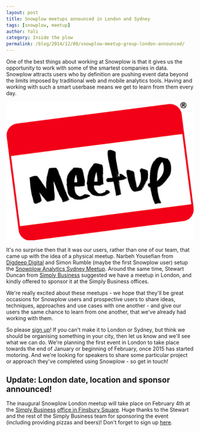 ```yaml
---
layout: post
title: Snowplow meetups announced in London and Sydney
tags: [snowplow, meetup]
author: Yali
category: Inside the plow
permalink: /blog/2014/12/08/snowplow-meetup-group-london-announced/
---
```


One of the best things about working at Snowplow is that it gives us the opportunity to work with some of the smartest companies in data. Snowplow attracts users who by definition are pushing event data beyond the limits imposed by traditional web and mobile analytics tools. Having and working with such a smart userbase means we get to learn from them every day.

![meetup][meetup-logo]

<!--more-->

It's no surprise then that it was our users, rather than one of our team, that came up with the idea of a physical meetup. Narbeh Yousefian from [Digdeep Digital][digdeep] and Simon Rumble (maybe the first Snowplow user) setup the [Snowplow Analytics Sydney Meetup][sydney-meetup]. Around the same time, Stewart Duncan from [Simply Business][simply-business] suggested we have a meetup in London, and kindly offered to sponsor it at the Simply Business offices.

We're really excited about these meetups - we hope that they'll be great occasions for Snowplow users and prospective users to share ideas, techniques, approaches and use cases with one another - and give our users the same chance to learn from one another, that we've already had working with them.

So please [sign up][london-meetup]! If you can't make it to London or Sydney, but think we should be organising something in your city, then let us know and we'll see what we can do. We're planning the first event in London to take place towards the end of January or beginning of February, once 2015 has started motoring. And we're looking for speakers to share some particular project or approach they've completed using Snowplow - so get in touch!

## Update: London date, location and sponsor announced!

The inaugural Snowplow London meetup will take place on February 4th at the [Simply Business](http://www.simplybusiness.co.uk/) [office in Finsbury Square](https://www.google.co.uk/maps/place/Simply+Business/@51.520413,-0.087337,17z/data=!3m1!4b1!4m2!3m1!1s0x48761caeaf8f638d:0x70f23f24baccffdc). Huge thanks to the Stewart and the rest of the Simply Business team for sponsoring the event (including providing pizzas and beers)! Don't forget to sign up [here][london-meetup].

[meetup-logo]: /assets/img/blog/2014/12/large_meetup_logo.png
[sydney-meetup]: http://www.meetup.com/Snowplow-Analytics-Sydney/
[london-meetup]: http://www.meetup.com/Snowplow-Analytics-London/events/219130902/
[simply-business]: http://www.simplybusiness.co.uk/
[digdeep]: http://www.digdeepdigital.com.au/
